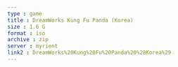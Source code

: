 ```yaml
---
type : game
title : DreamWorks Kung Fu Panda (Korea)
size : 1.6 G
format : iso
archive : zip
server : myrient
link2 : DreamWorks%20Kung%20Fu%20Panda%20%28Korea%29
---
```

